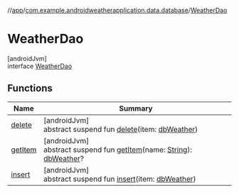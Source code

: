 //[app](../../../index.md)/[com.example.androidweatherapplication.data.database](../index.md)/[WeatherDao](index.md)

# WeatherDao

[androidJvm]\
interface [WeatherDao](index.md)

## Functions

| Name | Summary |
|---|---|
| [delete](delete.md) | [androidJvm]<br>abstract suspend fun [delete](delete.md)(item: [dbWeather](../db-weather/index.md)) |
| [getItem](get-item.md) | [androidJvm]<br>abstract suspend fun [getItem](get-item.md)(name: [String](https://kotlinlang.org/api/latest/jvm/stdlib/kotlin/-string/index.html)): [dbWeather](../db-weather/index.md)? |
| [insert](insert.md) | [androidJvm]<br>abstract suspend fun [insert](insert.md)(item: [dbWeather](../db-weather/index.md)) |
